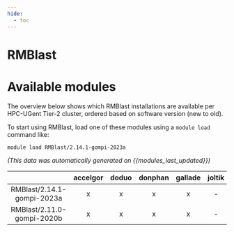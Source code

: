 ```yaml
---
hide:
  - toc
---
```


RMBlast
=======

# Available modules


The overview below shows which RMBlast installations are available per HPC-UGent Tier-2 cluster, ordered based on software version (new to old).

To start using RMBlast, load one of these modules using a `module load` command like:

```shell
module load RMBlast/2.14.1-gompi-2023a
```

*(This data was automatically generated on {{modules_last_updated}})*  

| |accelgor|doduo|donphan|gallade|joltik|shinx|skitty|
| :---: | :---: | :---: | :---: | :---: | :---: | :---: | :---: |
|RMBlast/2.14.1-gompi-2023a|x|x|x|x|-|x|x|
|RMBlast/2.11.0-gompi-2020b|x|x|x|x|-|-|-|
